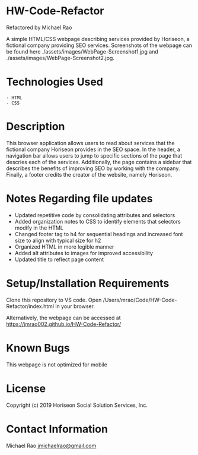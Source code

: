 # HW-Code-Refactor

Refactored by Michael Rao

A simple HTML/CSS webpage describing services provided by Horiseon, a fictional company providing SEO services. Screenshots of the webpage can be found here ./assets/images/WebPage-Screenshot1.jpg and ./assets/images/WebPage-Screenshot2.jpg.

# Technologies Used

    - HTML
    - CSS

# Description

This browser application allows users to read about services that the fictional company Horiseon provides in the SEO space. In the header, a navigation bar allows users to jump to specific sections of the page that descries each of the services. Additionally, the page contains a sidebar that describes the benefits of improving SEO by working with the company. Finally, a footer credits the creator of the website, namely Horiseon.

# Notes Regarding file updates

- Updated repetitive code by consolidating attributes and selectors
- Added organization notes to CSS to identify elements that selectors modify in the HTML
- Changed footer tag to h4 for sequential headings and increased font size to align with typical size for h2
- Organized HTML in more legible manner
- Added alt attributes to images for improved accessibility
- Updated title to reflect page content

# Setup/Installation Requirements

Clone this repository to VS code. Open /Users/mrao/Code/HW-Code-Refactor/index.html in your browser.

Alternatively, the webpage can be accessed at https://jmrao002.github.io/HW-Code-Refactor/

# Known Bugs

This webpage is not optimized for mobile

# License

Copyright (c) 2019 Horiseon Social Solution Services, Inc.

# Contact Information

Michael Rao jmichaelrao@gmail.com
